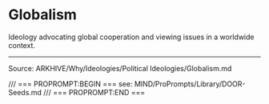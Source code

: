 # Globalism

Ideology advocating global cooperation and viewing issues in a worldwide context.

---
Source: ARKHIVE/Why/Ideologies/Political Ideologies/Globalism.md

/// === PROPROMPT:BEGIN ===
see: MIND/ProPrompts/Library/DOOR-Seeds.md
/// === PROPROMPT:END ===
